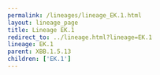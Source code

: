```yaml
---
permalink: /lineages/lineage_EK.1.html
layout: lineage_page
title: Lineage EK.1
redirect_to: ../lineage.html?lineage=EK.1
lineage: EK.1
parent: XBB.1.5.13
children: ['EK.1']
---
```

